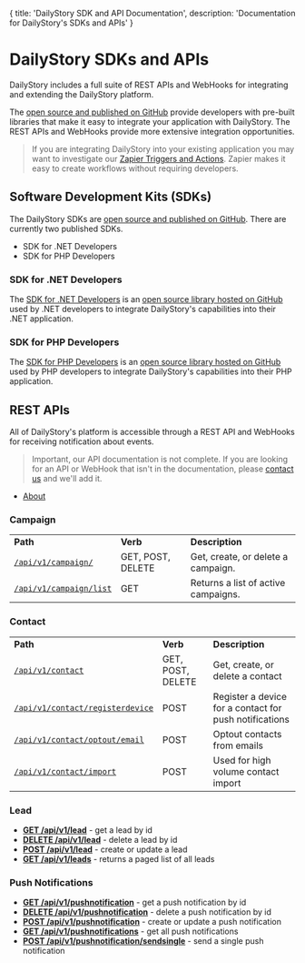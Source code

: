 {
	title: 'DailyStory SDK and API Documentation',
	description: 'Documentation for DailyStory\'s SDKs and APIs'
}
# DailyStory SDKs and APIs
DailyStory includes a full suite of REST APIs and WebHooks for integrating and extending the DailyStory platform.

The [open source and published on GitHub](https://github.com/dailystory/SDKs/) provide developers with pre-built libraries that make it easy to integrate your application with DailyStory. The REST APIs and WebHooks provide more extensive integration opportunities.

> If you are integrating DailyStory into your existing application you may want to investigate our [Zapier Triggers and Actions](https://zapier.com/). Zapier makes it easy to create workflows without requiring developers.

## Software Development Kits (SDKs)
The DailyStory SDKs are [open source and published on GitHub](https://github.com/dailystory/SDKs/). There are currently two published SDKs.

* SDK for .NET Developers
* SDK for PHP Developers

### SDK for .NET Developers
The [SDK for .NET Developers](/sdk/dotnet) is an [open source library hosted on GitHub](https://github.com/dailystory/SDKs/tree/master/DotNet) used by .NET developers to integrate DailyStory's capabilities into their .NET application.

### SDK for PHP Developers
The [SDK for PHP Developers](/sdk/php) is an [open source library hosted on GitHub](https://github.com/dailystory/SDKs/tree/master/PHP) used by PHP developers to integrate DailyStory's capabilities into their PHP application.

## REST APIs
All of DailyStory's platform is accessible through a REST API and WebHooks for receiving notification about events.

> Important, our API documentation is not complete. If you are looking for an API or WebHook that isn't in the documentation, please [contact us](https://dailystory/contact-us) and we'll add it.

* [About](/api/about)

### Campaign
<table class="table">
<tbody>
<tr>
<td><strong>Path</strong></td>
<td><strong>Verb</strong></td>
<td><strong>Description</strong></td>
</tr>
<tr>
<td width="25%" nowrap><code><a href="https://docs.dailystory.com/api/campaign/#api-campaign">/api/v1/campaign/</a></code></td>
<td>GET, POST, DELETE</td>
<td>Get, create, or delete a campaign.</td>
</tr>
<tr>
<td width="25%" nowrap><code><a href="https://docs.dailystory.com/api/campaign/#api-campaign-list">/api/v1/campaign/list</a></code></td>
<td>GET</td>
<td>Returns a list of active campaigns.</td>
</tr>
</tbody>
</table>

### Contact
<table class="table">
<tbody>
<tr>
<td><strong>Path</strong></td>
<td><strong>Verb</strong></td>
<td><strong>Description</strong></td>
</tr>
<tr>
<td width="25%" nowrap><code><a href="https://docs.dailystory.com/api/contact/">/api/v1/contact</a></code></td>
<td>GET, POST, DELETE</td>
<td>Get, create, or delete a contact</td>
</tr>
<tr>
<td width="25%" nowrap><code><a href="https://docs.dailystory.com/api/contact/#api-contact-registerdevice">/api/v1/contact/registerdevice</a></code></td>
<td>POST</td>
<td>Register a device for a contact for push notifications</td>
</tr>
<tr>
<td width="25%" nowrap><code><a href="https://docs.dailystory.com/api/contact/#optoutemail">/api/v1/contact/optout/email</a></code></td>
<td>POST</td>
<td>Optout contacts from emails</td>
</tr>
<tr>
<td width="25%" nowrap><code><a href="https://docs.dailystory.com/api/contact/#api-contact-import">/api/v1/contact/import</a></code></td>
<td>POST</td>
<td>Used for high volume contact import</td>
</tr>
</tbody>
</table>

### Lead

* [**GET /api/v1/lead**](/api/lead/) - get a lead by id
* [**DELETE /api/v1/lead**](/api/lead/) - delete a lead by id
* [**POST /api/v1/lead**](/api/lead/) - create or update a lead
* [**GET /api/v1/leads**](/api/lead/) - returns a paged list of all leads

### Push Notifications

* [**GET /api/v1/pushnotification**](/api/push/) - get a push notification by id
* [**DELETE /api/v1/pushnotification**](/api/push/) - delete a push notification by id
* [**POST /api/v1/pushnotification**](/api/push/) - create or update a push notification
* [**GET /api/v1/pushnotifications**](/api/push/) - get all push notifications
* [**POST /api/v1/pushnotification/sendsingle**](/api/push#sendsingle) - send a single push notification

